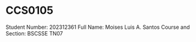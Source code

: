 # CCS0105
Student Number: 202312361 Full Name: Moises Luis A. Santos Course and Section: BSCSSE TN07
